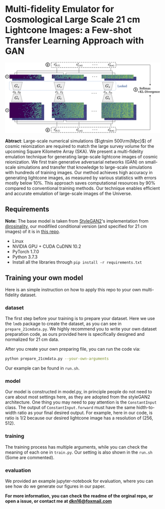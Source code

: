 # Multi-fidelity Emulator for Cosmological Large Scale 21 cm Lightcone Images: a Few-shot Transfer Learning Approach with GAN

<img src='imgs/CDCv2.png' width="840px"/>

**Abtract**: Large-scale numerical simulations ($\gtrsim 500\rm{Mpc}$) of cosmic reionization are required to match the large survey volume for the upcoming Square Kilometre Array (SKA). We present a multi-fidelity emulation technique for generating large-scale lightcone images of cosmic reionization. We first train generative adversarial networks (GAN) on small-scale simulations and transfer that knowledge to large-scale simulations with hundreds of training images. Our method achieves high accuracy in generating lightcone images, as measured by various statistics with errors mostly below 10\%. This approach saves computational resources by 90\% compared to conventional training methods. Our technique enables efficient and accurate emulation of large-scale images of the Universe.

## Requirements

**Note:** The base model is taken from [StyleGAN2](https://github.com/rosinality/stylegan2-pytorch)'s implementation from [@rosinality](https://github.com/rosinality), our modifiled conditional version (and specified for 21 cm images) of it is in [this repo](https://github.com/dkn16/stylegan2-pytorch).

- Linux
- NVIDIA GPU + CUDA CuDNN 10.2
- PyTorch 1.7.0
- Python 3.7.3
- Install all the libraries through `pip install -r requirements.txt` 

## Training your own model

Here is an simple instruction on how to apply this repo to your own multi-fidelity dataset. 

### dataset

The first step before your training is to prepare your dataset. Here we use the `lmdb` package to create the dataset, as you can see in `prepare_21cmdata.py`. We highly recommend you to write your own dataset preparation code, as ours provided here is specifically designed and normalized for 21 cm data.

After you create your own preparing file, you can run the code via:
```bash
python prepare_21cmdata.py --your-own-arguments
```
Our example can be found in `run.sh`.

### model

Our model is constructed in model.py, in principle people do not need to care about most settings here, as they are adopted from the styleGAN2 architecture. One thing you may need to pay attention is the `ConstantInput` class. The output of `ConstantInput.forward` must have the same hidth-to-width ratio as your final desired output. For example, here in our code, is ratio is 1/2 because our desired lightcone image has a resolution of $(256,512)$.

### training

The training process has multiple arguments, while you can check the meaning of each one in `train.py`. Our setting is also shown in the `run.sh` (Some are commented).

### evaluation

We provided an example jupyter-notebook for evaluation, where you can see how do we generate our figures in our paper.

**For more information, you can check the readme of the orginal repo, or open a issue, or contact me at dkn16@foxmail.com**
